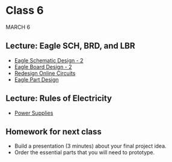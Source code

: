 # Class 6
MARCH 6

## Lecture: Eagle SCH, BRD, and LBR

* [Eagle Schematic Design - 2](https://homemadehardware.com/guides/eagle-schematic-design-2/)
* [Eagle Board Design - 2](https://homemadehardware.com/guides/eagle-board-design-2/)
* [Redesign Online Circuits](https://homemadehardware.com/guides/redesign-online-circuits/)
* [Eagle Part Design](https://homemadehardware.com/guides/eagle-part-design/)

## Lecture: Rules of Electricity

* [Power Supplies](https://docs.google.com/presentation/d/1TUcQLQdVAfw1bJxfSLUeIl5kNkKyK1o2oP_VYJSMO4Y/edit?usp=sharing)

## Homework for next class

* Build a presentation (3 minutes) about your final project idea.
* Order the essential parts that you will need to prototype.
